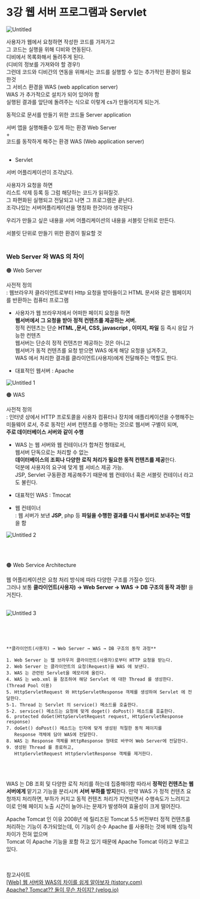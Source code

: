 # 3강 웹 서버 프로그램과 Servlet


![Untitled](https://user-images.githubusercontent.com/89206108/162463412-bba284b0-61df-4bd9-b9fd-aff245569939.png)



사용자가 웹에서 요청하면 작성한 코드를 가져가고  
그 코드는 실행을 위해 디비와 연동된다.  
디비에서 목록화해서 돌려주게 된다.  
(디비의 정보를 가져와야 할 경우!)  
그런데 코드와 디비간의 연동을 위해서는 코드를 실행할 수 있는 추가적인 환경이 필요한것  
그 서비스 환경을 WAS (web application server)  
WAS 가 추가적으로 설치가 되어 있어야 함  
실행된 결과를 앞단에 돌려주는 식으로 이렇게 cs가 만들어지게 되는거.  

동적으로 문서를 만들기 위한 코드들 Server application

서버 앱을 실행해줄수 있게 하는 환경 Web Server   
+   
코드를 동작하게 해주는 환경 WAS (Web application server)
<br><br>


- Servlet  

서버 어플리케이션이 조각났다.

사용자가 요청을 하면   
리스트 삭제 등록 등 그럼 해당하는 코드가 읽혀질것.  
그 파편화된 실행되고 전달되고 나면 그 프로그램은 끝난다.  
조각나있는 서버어플리케이션을 명칭화 한것이라 생각된다  



우리가 만들고 싶은 내용을 서버 어플리케이션의 내용을 서블릿 단위로 만든다.

서블릿 단위로 만들기 위한 환경이 필요할 것
<br><br>


### Web Server 와 WAS 의 차이

🟠 Web Server

사전적 정의   
: 웹브라우저 클라이언트로부터 Http 요청을 받아들이고  HTML 문서와 같은 웹페이지를 반환하는 컴퓨터 프로그램

- 사용자가 웹 브라우저에서 어떠한 페이지 요청을 하면  
**웹서버에서 그 요청을 받아 정적 컨텐츠를 제공하는 서버.**  
정적 컨텐츠는 단순 **HTML ,문서, CSS, javascript , 이미지, 파일** 등 즉시 응답 가능한 컨텐츠  
웹서버는 단순히 정적 컨텐츠만 제공하는 것은 아니고  
웹서버가 동적 컨텐츠를 요청 받으면 WAS 에게 해당 요청을 넘겨주고,   
WAS 에서 처리한 결과를 클라이언트(사용자)에게 전달해주는 역할도 한다.  

- 대표적인 웹서버 : Apache  

![Untitled 1](https://user-images.githubusercontent.com/89206108/165544057-6c595b95-c74d-4feb-8301-c077b30a6341.png)
<br>


🟠 WAS

사전적 정의  
: 인터넷 상에서 HTTP 프로토콜을 사용자 컴퓨터나 장치에 애플리케이션을 수행해주는  
미들웨어 로서, 주로 동적인 서버 컨텐츠를 수행하는 것으로 웹서버 구별이 되며,  
**주로 데이터베이스 서버와 같이 수행**

- WAS 는 웹 서버와 웹 컨테이너가 합쳐진 형태로서,  
웹서버 단독으로는 처리할 수 없는  
**데이터베이스의 조회나 다양한 로직 처리가 필요한 동적 컨텐츠를 제공**한다.  
덕분에 사용자의 요구에 맞게 웹 서비스 제공 가능.  
JSP, Servlet  구동환경 제공해주기 때문에 웹 컨테이너 혹은 서블릿 컨테이너 라고도 불린다.  

- 대표적인 WAS  : Tmocat  
- 웹 컨테이너  
: 웹 서버가 보낸 **JSP**, php 등 **파일을 수행한 결과를 다시 웹서버로 보내주는 역할**을 함


![Untitled 2](https://user-images.githubusercontent.com/89206108/165544168-51c58a6f-1001-4cbf-a24f-e88908a6dffe.png)

<br><br>


🟠 Web Service Architecture   

웹 어플리케이션은 요청 처리 방식에 따라 다양한 구조를 가질수 있다.  
그러나 보통 **클라이언트(사용자) → Web Server → WAS → DB 구조의 동작 과정!** 을 거친다.
<br><br>

![Untitled 3](https://user-images.githubusercontent.com/89206108/165544202-dc2c4f1b-2606-41a1-a7c4-6d23a0ec3bb6.png)

<br><br>


```

**클라이언트(사용자) → Web Server → WAS → DB 구조의 동작 과정**

1. Web Server 는 웹 브라우저 클라이언트(사용자)로부터 HTTP 요청을 받는다.
2. Web Server 는 클라이언트의 요청(Request)을 WAS 에 보낸다.
3. WAS 는 관련된 Servlet을 메모리에 올린다.
4. WAS 는 web.xml 을 참조하여 해당 Servlet 에 대한 Thread 를 생성한다. (Thread Pool 이용)
5. HttpServletRequest 와 HttpServletResponse 객체를 생성하여 Servlet 에 전달한다.
5-1. Thread 는 Servlet 의 service() 메소드를 호출한다.
5-2. service() 메소드는 요청에 맞게 doget() doPost() 메소드를 호출한다.
6. protected doGet(HttpServletRequest request, HttpServletResponse response)
7. doGet() doPost() 메소드는 인자에 맞게 생성된 적절한 동적 페이지를 
   Response 객체에 담아 WAS에 전달한다.
8. WAS 는 Response 객체를 HttpResponse 형태로 바꾸어 Web Server에 전달한다.
9. 생성된 Thread 를 종료하고,
   HttpServletRequest HttpServletResponse 객체를 제거한다.

```
<br><br>

WAS 는 DB 조회 및 다양한 로직 처리를 하는데 집중해야함
따라서 **정적인 컨텐츠는 웹서버에게** 맡기고 기능을 분리시켜 **서버 부하를 방지**한다.
만약 WAS 가 정적 컨텐츠 요청까지 처리하면, 
부하가 커지고 동적 컨텐츠 처리가 지연되면서
수행속도가 느려지고 이로 인해 페이지 노출 시간이 늘어나는 문제가 발생하여 
효율성이 크게 떨어진다.

Apache Tomcat 인 이유
2008년 에 릴리즈된  Tomcat  5.5 버전부터 정적 컨텐츠를 처리하는 기능이 추가되었는데, 
이 기능이 순수 Apache 를 사용하는 것에 비해 성능적 차이가 전혀 없으며  
Tomcat 이 Apache 기능을 포함 하고 있기 때문에 Apache Tomcat  이라고 부르고 있다.
<br><br><br>

참고사이트  
[[Web] 웹 서버와 WAS의 차이를 쉽게 알아보자 (tistory.com)](https://codechasseur.tistory.com/25)  
[Apache? Tomcat?? 둘이 무슨 차이지? (velog.io)](https://velog.io/@kdhyo/Apache-Tomcat-%EB%91%98%EC%9D%B4-%EB%AC%B4%EC%8A%A8-%EC%B0%A8%EC%9D%B4%EC%A7%80)
